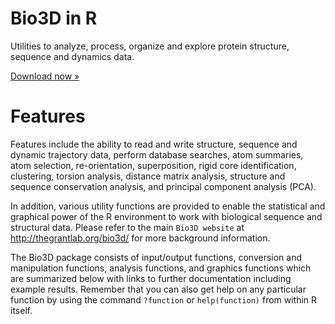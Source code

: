 <div class="hero-unit">
<h1>Bio3D in R</h1>

<p>Utilities to analyze, process, organize and explore protein structure, sequence and dynamics data.</p>
<p><a href="http://thegrantlab.org/bio3d/download/download.html" class="btn btn-primary btn-large">Download now &raquo;</a></p>  
</div>

# Features

Features include the ability to read and write structure, sequence and dynamic trajectory data, perform database searches, atom summaries, atom selection, re-orientation, superposition, rigid core identification, clustering, torsion analysis, distance matrix analysis, structure and sequence conservation analysis, and principal component analysis (PCA).  

In addition, various utility functions are provided to enable the statistical and graphical power of the R environment to work with biological sequence and structural data.  Please refer to the main `Bio3D website` at http://thegrantlab.org/bio3d/ for more background information.

The Bio3D package consists of input/output functions, conversion and manipulation functions, analysis functions, and graphics functions which are summarized below with links to further documentation including example results. Remember that you can also get help on any particular function by using the command `?function` or `help(function)` from within R itself.
